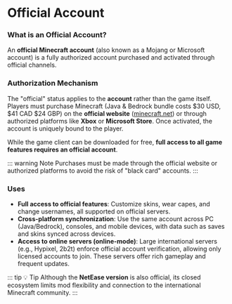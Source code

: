 # Official Account

### What is an Official Account?
An **official Minecraft account** (also known as a Mojang or Microsoft account) is a fully authorized account purchased and activated through official channels.  

### Authorization Mechanism
The "official" status applies to the **account** rather than the game itself. Players must purchase Minecraft (Java & Bedrock bundle costs $30 USD, $41 CAD $24 GBP) on the **official website** ([minecraft.net](https://www.minecraft.net)) or through authorized platforms like **Xbox** or **Microsoft Store**. Once activated, the account is uniquely bound to the player.  

While the game client can be downloaded for free, **full access to all game features requires an official account**.  

::: warning Note
Purchases must be made through the official website or authorized platforms to avoid the risk of "black card" accounts.
:::

### Uses
- **Full access to official features**: Customize skins, wear capes, and change usernames, all supported on official servers.  
- **Cross-platform synchronization**: Use the same account across PC (Java/Bedrock), consoles, and mobile devices, with data such as saves and skins synced across devices.  
- **Access to online servers (online-mode)**: Large international servers (e.g., Hypixel, 2b2t) enforce official account verification, allowing only licensed accounts to join. These servers offer rich gameplay and frequent updates.  

::: tip 💡 Tip
Although the **NetEase version** is also official, its closed ecosystem limits mod flexibility and connection to the international Minecraft community.
:::
